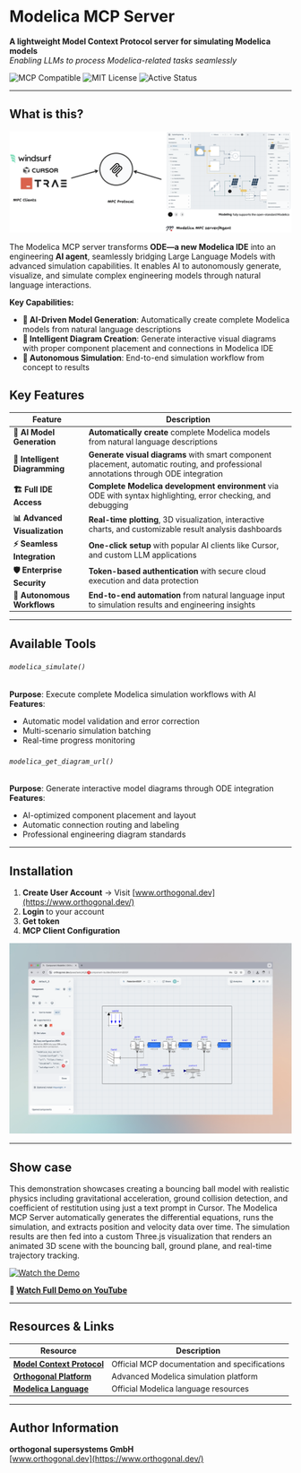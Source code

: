 
# Modelica MCP Server

**A lightweight Model Context Protocol server for simulating Modelica models**  
_Enabling LLMs to process Modelica-related tasks seamlessly_

![MCP Compatible](https://img.shields.io/badge/MCP-Compatible-6366f1?style=for-the-badge) ![MIT License](https://img.shields.io/badge/License-MIT-22c55e?style=for-the-badge) ![Active Status](https://img.shields.io/badge/Status-Active-22c55e?style=for-the-badge)

---

## What is this?

![Overview](2.png)

The Modelica MCP server transforms **ODE—a new Modelica IDE** into an engineering **AI agent**, seamlessly bridging Large Language Models with advanced simulation capabilities. It enables AI to autonomously generate, visualize, and simulate complex engineering models through natural language interactions.

**Key Capabilities:**

- **🤖 AI-Driven Model Generation**: Automatically create complete Modelica models from natural language descriptions
- **🎨 Intelligent Diagram Creation**: Generate interactive visual diagrams with proper component placement and connections in Modelica IDE
- **🔄 Autonomous Simulation**: End-to-end simulation workflow from concept to results
  


## Key Features

| Feature                        | Description                                                                                                                          |
| ------------------------------ | ------------------------------------------------------------------------------------------------------------------------------------ |
| **🤖 AI Model Generation**     | **Automatically create** complete Modelica models from natural language descriptions                                                 |
| **🎨 Intelligent Diagramming** | **Generate visual diagrams** with smart component placement, automatic routing, and professional annotations through ODE integration |
| **🏗️ Full IDE Access**        | **Complete Modelica development environment** via ODE with syntax highlighting, error checking, and debugging                        |
| **📊 Advanced Visualization**  | **Real-time plotting**, 3D visualization, interactive charts, and customizable result analysis dashboards                            |
| **⚡ Seamless Integration**     | **One-click setup** with popular AI clients like Cursor, and custom LLM applications                                                 |
| **🛡️ Enterprise Security**    | **Token-based authentication** with secure cloud execution and data protection                                                       |
| **🔄 Autonomous Workflows**    | **End-to-end automation** from natural language input to simulation results and engineering insights                                 |

---

## Available Tools

###### `modelica_simulate()`

**Purpose**: Execute complete Modelica simulation workflows with AI  
**Features**:
- Automatic model validation and error correction
- Multi-scenario simulation batching
- Real-time progress monitoring 
###### `modelica_get_diagram_url()`

**Purpose**: Generate interactive model diagrams through ODE integration  
**Features**:
- AI-optimized component placement and layout
- Automatic connection routing and labeling
- Professional engineering diagram standards

---

## Installation

1. **Create User Account** → Visit [www.orthogonal.dev](https://www.orthogonal.dev/)
2. **Login** to your account
3. **Get token**
4. **MCP Client Configuration**

![Installation Screenshot](1.png)

---
## Show case

This demonstration showcases creating a bouncing ball model with realistic physics including gravitational acceleration, ground collision detection, and coefficient of restitution using just a text prompt in Cursor. The Modelica MCP Server automatically generates the differential equations, runs the simulation, and extracts position and velocity data over time. The simulation results are then fed into a custom Three.js visualization that renders an animated 3D scene with the bouncing ball, ground plane, and real-time trajectory tracking.



[![Watch the Demo](https://img.youtube.com/vi/j9FHccdkPPU/maxresdefault.jpg)](https://youtu.be/j9FHccdkPPU)

**🎥 [Watch Full Demo on YouTube](https://youtu.be/j9FHccdkPPU)**

---
## Resources & Links

|Resource|Description|
|---|---|
|**[Model Context Protocol](https://modelcontextprotocol.io/)**|Official MCP documentation and specifications|
|**[Orthogonal Platform](https://www.orthogonal.dev/)**|Advanced Modelica simulation platform|
|**[Modelica Language](https://modelica.org/)**|Official Modelica language resources|

---
## Author Information

**orthogonal supersystems GmbH**  
[www.orthogonal.dev](https://www.orthogonal.dev/)
